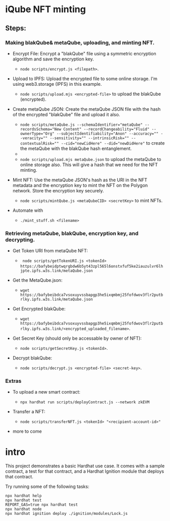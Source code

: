 # iQube NFT minting

## Steps:
### Making blakQube& metaQube, uploading, and minting NFT.
- Encrypt File: Encrypt a "blakQube" file using a symmetric encryption algorithm and save the encryption key.
    -  ```node scripts/encrypt.js <filepath>```.

- Upload to IPFS: Upload the encrypted file to some online storage. I'm using web3.storage (IPFS) in this example. 
    - ```node scripts/upload.mjs <encrypted-file>``` to upload the blakQube (encrypted).

- Create metaQube JSON: Create the metaQube JSON file with the hash of the encrypted "blakQube" file and upload it also.
    - ```node scripts/metaQube.js --schemaIdentifier="metaQube" --recordsSchema="New Content" --recordChangeability="Fluid" --ownerType="Org" --subjectIdentifiability="Anon" --accuracy="" --veracity="" --sensitivity="" --intrinsicRisk="" --contextualRisk="" --cid="newCidHere" --did="newDidHere"``` to create the metaQube with the blakQube hash entanglement.
    - 
    - ```node scripts/upload.mjs metaQube.json``` to upload the metaQube to online storage also. This will give a hash that we need for the NFT minting.
    
- Mint NFT: Use the metaQube JSON's hash as the URI in the NFT metadata and the encryption key to mint the NFT on the Polygon network. Store the encryption key securely.
    - ```node scripts/mintQube.js <metaQubeCID> <secretKey>``` to mint NFTs.

- Automate with
    - ```./mint_stuff.sh <filename>```

### Retrieving metaQube, blakQube, encryption key, and decrypting.
- Get Token URI from metaQube NFT:
    - ``` node scripts/getTokenURI.js <tokenId>```
    ```https://bafybeidptwqrgbdw6b5yt43zpl565l6onstxfuf5ke2iauzulvr6lhjpte.ipfs.w3s.link/metaQube.json```

- Get the MetaQube.json:
    - ```wget https://bafybeibdca7vsoxuyvssbapgp3he5ixqmbmj25fofdwov3flr2putbrlky.ipfs.w3s.link/metaQube.json```

- Get Encrypted blakQube:
    - ```wget https://bafybeibdca7vsoxuyvssbapgp3he5ixqmbmj25fofdwov3flr2putbrlky.ipfs.w3s.link/<encrypted_uploaded_filename>```.

- Get Secret Key (should only be accessable by owner of NFT):
    - ```node scripts/getSecretKey.js <tokenId>```.

- Decrypt blakQube:
    - ```node scripts/decrypt.js <encrypted-file> <secret-key>```.


### Extras
- To upload a new smart contract: 
    - ```npx hardhat run scripts/deployContract.js --network zkEVM```

- Transfer a NFT:
    - ```node scripts/transferNFT.js <tokenId> "<recipient-account-id>"```
- more to come


# intro
This project demonstrates a basic Hardhat use case. It comes with a sample contract, a test for that contract, and a Hardhat Ignition module that deploys that contract.

Try running some of the following tasks:

```shell
npx hardhat help
npx hardhat test
REPORT_GAS=true npx hardhat test
npx hardhat node
npx hardhat ignition deploy ./ignition/modules/Lock.js
```

